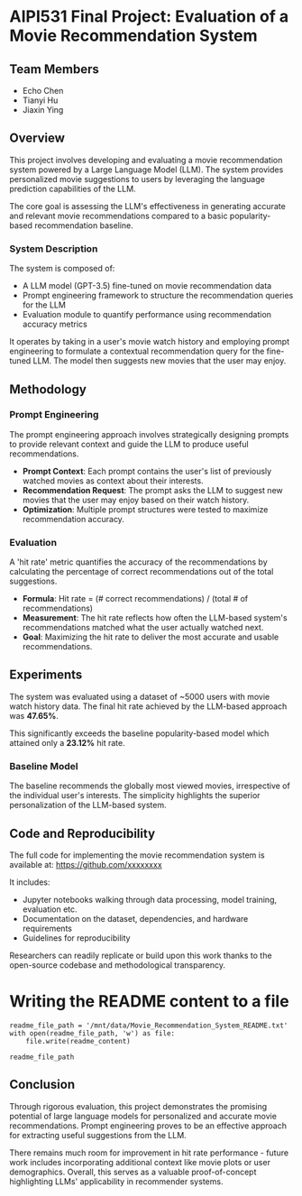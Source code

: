 
# AIPI531 Final Project: Evaluation of a Movie Recommendation System

## Team Members
- Echo Chen
- Tianyi Hu
- Jiaxin Ying

## Overview

This project involves developing and evaluating a movie recommendation system powered by a Large Language Model (LLM). The system provides personalized movie suggestions to users by leveraging the language prediction capabilities of the LLM. 

The core goal is assessing the LLM's effectiveness in generating accurate and relevant movie recommendations compared to a basic popularity-based recommendation baseline. 

### System Description

The system is composed of:

- A LLM model (GPT-3.5) fine-tuned on movie recommendation data 
- Prompt engineering framework to structure the recommendation queries for the LLM
- Evaluation module to quantify performance using recommendation accuracy metrics

It operates by taking in a user's movie watch history and employing prompt engineering to formulate a contextual recommendation query for the fine-tuned LLM. The model then suggests new movies that the user may enjoy.

## Methodology 

### Prompt Engineering  

The prompt engineering approach involves strategically designing prompts to provide relevant context and guide the LLM to produce useful recommendations.

- **Prompt Context**: Each prompt contains the user's list of previously watched movies as context about their interests.
- **Recommendation Request**: The prompt asks the LLM to suggest new movies that the user may enjoy based on their watch history. 
- **Optimization**: Multiple prompt structures were tested to maximize recommendation accuracy.

### Evaluation

A 'hit rate' metric quantifies the accuracy of the recommendations by calculating the percentage of correct recommendations out of the total suggestions.

- **Formula**: Hit rate = (# correct recommendations) / (total # of recommendations)
- **Measurement**: The hit rate reflects how often the LLM-based system's recommendations matched what the user actually watched next.
- **Goal**: Maximizing the hit rate to deliver the most accurate and usable recommendations.

## Experiments

The system was evaluated using a dataset of ~5000 users with movie watch history data. The final hit rate achieved by the LLM-based approach was **47.65%**.

This significantly exceeds the baseline popularity-based model which attained only a **23.12%** hit rate.

### Baseline Model

The baseline recommends the globally most viewed movies, irrespective of the individual user's interests. The simplicity highlights the superior personalization of the LLM-based system.

## Code and Reproducibility

The full code for implementing the movie recommendation system is available at:
https://github.com/xxxxxxxx

It includes:

- Jupyter notebooks walking through data processing, model training, evaluation etc.
- Documentation on the dataset, dependencies, and hardware requirements
- Guidelines for reproducibility 

Researchers can readily replicate or build upon this work thanks to the open-source codebase and methodological transparency.

# Writing the README content to a file

```
readme_file_path = '/mnt/data/Movie_Recommendation_System_README.txt'
with open(readme_file_path, 'w') as file:
    file.write(readme_content)

readme_file_path
```

## Conclusion

Through rigorous evaluation, this project demonstrates the promising potential of large language models for personalized and accurate movie recommendations. Prompt engineering proves to be an effective approach for extracting useful suggestions from the LLM. 

There remains much room for improvement in hit rate performance - future work includes incorporating additional context like movie plots or user demographics. Overall, this serves as a valuable proof-of-concept highlighting LLMs' applicability in recommender systems.
